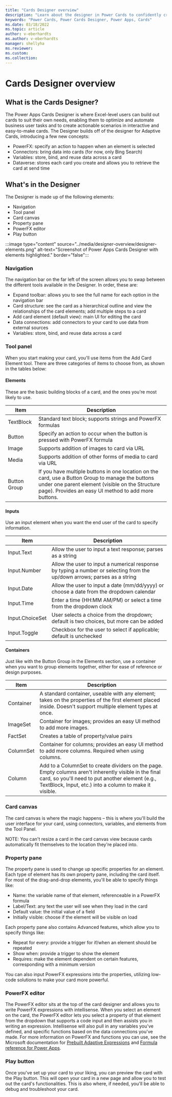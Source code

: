 ```yaml
---
title: "Cards Designer overview"
description: "Learn about the designer in Power Cards to confidently create cards"
keywords: "Power Cards, Power Cards Designer, Power Apps, Cards"
ms.date: 03/18/2022
ms.topic: article
author: v-eberhardts
ms.author: v-eberhardts
manager: shellyha
ms.reviewer: 
ms.custom: 
ms.collection: 
---
```


# Cards Designer overview

## What is the Cards Designer?

The Power Apps Cards Designer is where Excel-level users can build out cards to suit their own needs, enabling them to optimize and automate business user tasks and to create actionable scenarios in interactive and easy-to-make cards. The Designer builds off of the designer for Adaptive Cards, introducing a few new concepts:

- PowerFX: specify an action to happen when an element is selected
- Connectors: bring data into cards (for now, only Bing Search)
- Variables: store, bind, and reuse data across a card
- Dataverse: stores each card you create and allows you to retrieve the card at send time

## What's in the Designer

The Designer is made up of the following elements:

- Navigation
- Tool panel
- Card canvas
- Property pane
- PowerFX editor
- Play button

:::image type="content" source="../media/designer-overview/designer-elements.png" alt-text="Screenshot of Power Apps Cards Designer with elements highlighted." border="false":::

### Navigation

The navigation bar on the far left of the screen allows you to swap between the different tools available in the Designer. In order, these are:

- Expand toolbar: allows you to see the full name for each option in the navigation bar
- Card structure: see the card as a hierarchical outline and view the relationships of the card elements; add multiple steps to a card
- Add card element (default view): main UI for editing the card
- Data connections: add connectors to your card to use data from external sources
- Variables: store, bind, and reuse data across a card

### Tool panel

When you start making your card, you'll use items from the Add Card Element tool. There are three categories of items to choose from, as shown in the tables below:

#### Elements

These are the basic building blocks of a card, and the ones you're most likely to use.

| **Item**     | **Description**                                                                                                                                                                                              |
|--------------|--------------------------------------------------------------------------------------------------------------------------------------------------------------------------------------------------------------|
| TextBlock    | Standard text block; supports strings and PowerFX formulas                                                                                                                                                   |
| Button       | Specify an action to occur when the button is pressed with PowerFX formula                                                                                                                                   |
| Image        | Supports addition of images to card via URL                                                                                                                                                                  |
| Media        | Supports addition of other forms of media to card via URL                                                                                                                                                    |
| Button Group | If you have multiple buttons in one location on the card, use a Button Group to manage the buttons under one parent element (visible on the Structure page). Provides an easy UI method to add more buttons. |

#### Inputs

Use an input element when you want the end user of the card to specify information.

| **Item**        | **Description**                                                                                                          |
|-----------------|--------------------------------------------------------------------------------------------------------------------------|
| Input.Text      | Allow the user to input a text response; parses as a string                                                              |
| Input.Number    | Allow the user to input a numerical response by typing a number or selecting from the up/down arrows; parses as a string |
| Input.Date      | Allow the user to input a date (mm/dd/yyyy) or choose a date from the dropdown calendar                                  |
| Input.Time      | Enter a time (HH:MM AM/PM) or select a time from the dropdown clock                                                      |
| Input.ChoiceSet | User selects a choice from the dropdown; default is two choices, but more can be added                                   |
| Input.Toggle    | Checkbox for the user to select if applicable; default is unchecked                                                      |

#### Containers

Just like with the Button Group in the Elements section, use a container when you want to group elements together, either for ease of reference or design purposes.

| **Item**  | **Description**                                                                                                                                                                                                      |
|-----------|----------------------------------------------------------------------------------------------------------------------------------------------------------------------------------------------------------------------|
| Container | A standard container, useable with any element; takes on the properties of the first element placed inside. Doesn't support multiple element types at once.                                                          |
| ImageSet  | Container for images; provides an easy UI method to add more images.                                                                                                                                                 |
| FactSet   | Creates a table of property/value pairs                                                                                                                                                                              |
| ColumnSet | Container for columns; provides an easy UI method to add more columns. Required when using columns.                                                                                                                  |
| Column    | Add to a ColumnSet to create dividers on the page. Empty columns aren't inherently visible in the final card, so you'll need to put another element (e.g., TextBlock, Input, etc.) into a column to make it visible. |

### Card canvas

The card canvas is where the magic happens – this is where you'll build the user interface for your card, using connectors, variables, and elements from the Tool Panel.

NOTE: You can't resize a card in the card canvas view because cards automatically fit themselves to the location they're placed into.

### Property pane

The property pane is used to change up specific properties for an element. Each type of element has its own property pane, including the card itself. For most of the drag-and-drop elements, you'll be able to specify things like:

- Name: the variable name of that element, referenceable in a PowerFX formula
- Label/Text: any text the user will see when they load in the card
- Default value: the initial value of a field
- Initially visible: choose if the element will be visible on load

Each property pane also contains Advanced features, which allow you to specify things like:

- Repeat for every: provide a trigger for if/when an element should be repeated
- Show when: provide a trigger to show the element
- Requires: make the element dependent on certain features, corresponding with a minimum version

You can also input PowerFX expressions into the properties, utilizing low-code solutions to make your card more powerful.

### PowerFX editor

The PowerFX editor sits at the top of the card designer and allows you to write PowerFX expressions with intellisense. When you select an element on the card, the PowerFX editor lets you select a property of that element from the dropdown that supports a code input and then assists you in writing an expression. Intellisense will also pull in any variables you've defined, and specific functions based on the data connections you've made. For more information on PowerFX and functions you can use, see the Microsoft documentation for [Prebuilt Adaptive Expressions](https://docs.microsoft.com/azure/bot-service/adaptive-expressions/adaptive-expressions-prebuilt-functions?view=azure-bot-service-4.0) and [Formula reference for Power Apps](https://docs.microsoft.com/powerapps/maker/canvas-apps/formula-reference).

### Play button

Once you've set up your card to your liking, you can preview the card with the Play button. This will open your card in a new page and allow you to test out the card's functionalities. This is also where, if needed, you'll be able to debug and troubleshoot your card.
